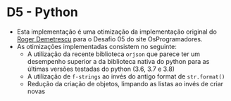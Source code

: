 # D5 - Python
- Esta implementação é uma otimização da implementação original do [Roger Demetrescu](https://github.com/rdemetrescu/OsProgramadores/blob/master/desafio-5/d05.py) para o Desafio 05 do site OsProgramadores.
- As otimizações implementadas consistem no seguinte:
    - A utilização da recente biblioteca `orjson` que parece ter um desempenho superior a da biblioteca nativa do python para as últimas versões testadas do python (3.6, 3.7 e 3.8)
    - A utilização de `f-strings` ao invés do antigo format de `str.format()`
    - Redução da criação de objetos, limpando as listas ao invés de criar novas